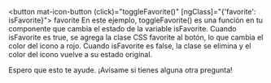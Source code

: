 <button mat-icon-button (click)="toggleFavorite()" [ngClass]="{'favorite': isFavorite}">
  <mat-icon>favorite</mat-icon>
</button>
En este ejemplo, toggleFavorite() es una función en tu componente que cambia el estado de la variable isFavorite. Cuando isFavorite es true, se agrega la clase CSS favorite al botón, lo que cambia el color del icono a rojo. Cuando isFavorite es false, la clase se elimina y el color del icono vuelve a su estado original.

Espero que esto te ayude. ¡Avísame si tienes alguna otra pregunta!